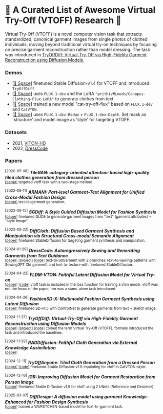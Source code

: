 # 🌟 A Curated List of Awesome Virtual Try-Off (VTOFF) Research 🌟

Virtual Try-Off (VTOFF) is a novel computer vision task that extracts standardized, canonical garment images from single photos of clothed individuals, moving beyond traditional virtual try-on techniques by focusing on precise garment reconstruction rather than model dressing. The task was introduced in [TryOffDiff: Virtual-Try-Off via High-Fidelity Garment Reconstruction using Diffusion Models](https://rizavelioglu.github.io/tryoffdiff).


### Demos
- [[🤗 Space]](https://huggingface.co/spaces/rizavelioglu/tryoffdiff) finetuned Stable Diffusion-v1.4 for VTOFF and introduced `TryOffDiff`.
- [[🤗 Space]](https://huggingface.co/spaces/ginipick/FitGen) uses `FLUX.1-dev` and the LoRA `"prithivMLmods/Canopus-Clothing-Flux-LoRA"` to generate clothes from text.
- [[🤗 Space]](https://huggingface.co/spaces/xiaozaa/cat-try-off-flux) trained a new model "cat-try-off-flux" based on `FLUX.1-dev` and `CatVTON`.
- [[🤗 Space]](https://huggingface.co/spaces/multimodalart/flux-style-shaping) uses `FLUX.1-dev-Redux` + `FLUX.1-dev-Depth`. Set mask as 'structure' and model image as 'style' for targeting VTOFF.


### Datasets
- 2021, [VITON-HD](https://paperswithcode.com/dataset/viton-hd)
- 2022, [DressCode](https://paperswithcode.com/dataset/dress-code)


### Papers
<sup>[2020-05-08]</sup> 
***TileGAN: category-oriented attention-based high-quality tiled clothes generation from dressed person***\
<sup>
  [[paper]](https://yuan-gao.net/pdf/NCA2020%20-%20TileGAN.pdf) 
  targeted vtoff task with a two-stage method.
</sup>

<sup>[2022-08-11]</sup> 
***ARMANI: Part-level Garment-Text Alignment for Unified Cross-Modal Fashion Design***\
<sup>
  [[paper]](https://arxiv.org/abs/2208.05621) 
  text-to-garment generation.
</sup>

<sup>[2023-08-15]</sup> 
***SGDiff: A Style Guided Diffusion Model for Fashion Synthesis***\
<sup>
  [[paper]](https://arxiv.org/abs/2308.07605)
  finetuned GLIDE to generate garment images from "text" (garment attributes) + "style image".
</sup>

<sup>[2023-08-22]</sup> 
***DiffCloth: Diffusion Based Garment Synthesis and Manipulation via Structural Cross-modal Semantic Alignment***\
<sup>
  [[paper]](https://arxiv.org/abs/2308.11206) 
  finetuned StableDiffusion for targeting garment synthesis and manipulation.
</sup>

<sup>[2024-01-29]</sup> 
***DressCode: Autoregressively Sewing and Generating Garments from Text Guidance***\
<sup>
  [[paper]](https://arxiv.org/abs/2401.16465)
  [[project]](https://ihe-kaii.github.io/DressCode/)
  [[code]](https://github.com/IHe-KaiI/DressCode)
  text-to-3dGarment with 2 branches: text-to-sewing-patterns with SewingGPT (3d garment) and text-to-texture with finetuned StableDiffusion.
</sup>

<sup>[2024-04-22]</sup>
***FLDM-VTON: Faithful Latent Diffusion Model for Virtual Try-on***\
<sup>
  [[paper]](https://arxiv.org/abs/2404.14162) 
  [[code]](https://github.com/xiangji-ai/fldm-vton) 
  vtoff task is included in the loss function for training a vton model, vtoff was not the focus of the paper, nor was a stand-alone task introduced.
</sup>

<sup>[2024-04-26]</sup>
***FashionSD-X: Multimodal Fashion Garment Synthesis using Latent Diffusion***\
<sup>
  [[paper]](https://arxiv.org/abs/2404.18591v1)
  finetuned SD-v1.5 with ControlNet to generate garments from text + sketch image.
</sup>

<sup>[2024-11-27]</sup>
***TryOffDiff: Virtual-Try-Off via High-Fidelity Garment Reconstruction using Diffusion Models***\
<sup>
  [[paper]](https://huggingface.co/papers/2411.18350)
  [[project]](https://rizavelioglu.github.io/tryoffdiff)
  [[code]](https://github.com/rizavelioglu/tryoffdiff/)
  coined the term Virtual Try-Off (VTOFF), formally introduced the task and introduced the baselines.
</sup>

<sup>[2024-11-29]</sup>
***RAGDiffusion: Faithful Cloth Generation via External Knowledge Assimilation***\
<sup>
  [[paper]](https://arxiv.org/abs/2411.19528)
</sup>

<sup>[2024-12-11]</sup>
***TryOffAnyone: Tiled Cloth Generation from a Dressed Person***\
<sup>
  [[paper]](https://arxiv.org/abs/2412.08573)
  [[code]](https://github.com/ixarchakos/try-off-anyone)
  finetuned Stable Diffusion-v1.5-inpainting for vtoff in CatVTON-style.
</sup>

<sup>[2024-12-16]</sup>
***IGR: Improving Diffusion Model for Garment Restoration from Person Image***\
<sup>
  [[paper]](https://arxiv.org/abs/2412.11513)
  finetuned Stable Diffusion-v1.5 for vtoff using 2 UNets (Reference and Denoiser).
</sup>

<sup>[2025-03-07]</sup>
***DiffDesign: A diffusion model using garment Knowledge-Enhanced for Fashion Design Synthesis***\
<sup>
  [[paper]](https://ieeexplore.ieee.org/document/10889966)
  trained a WURSTCHEN-based model for text-to-garment task.
</sup>
